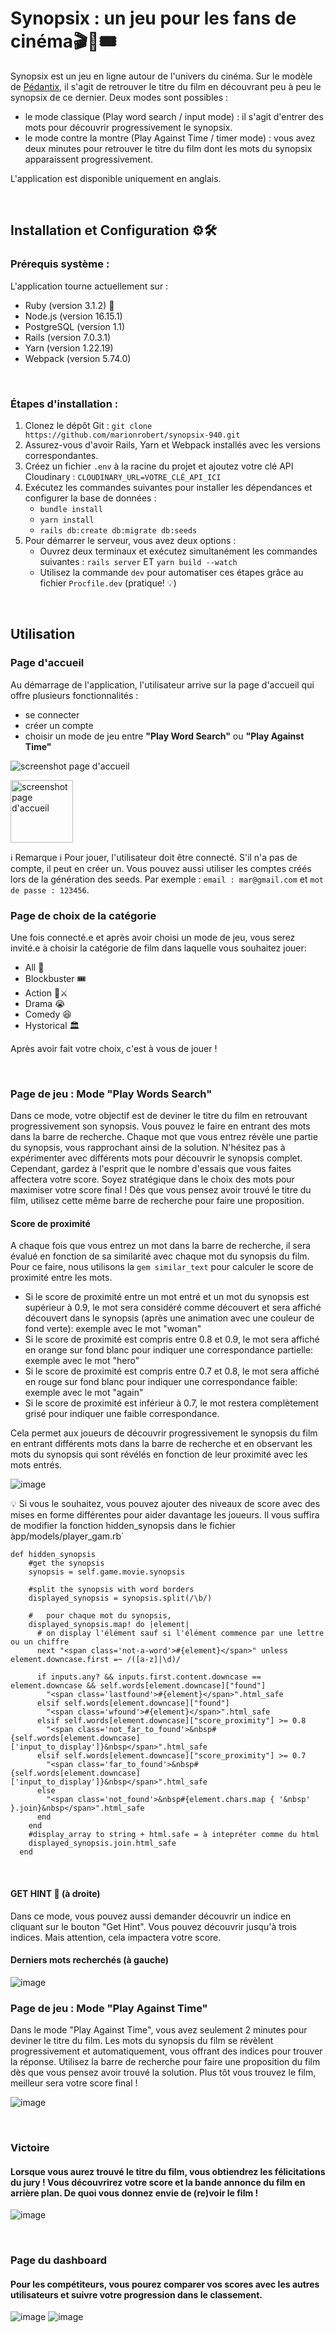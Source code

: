 # Synopsix : un jeu pour les fans de cinéma🎬🍿🎟

Synopsix est un jeu en ligne autour de l'univers du cinéma. Sur le modèle de [Pédantix](https://cemantix.certitudes.org/pedantix), il s'agit de retrouver le titre du film en découvrant peu à peu le synopsix de ce dernier. Deux modes sont possibles :
- le mode classique (Play word search / input mode) : il s'agit d'entrer des mots pour découvrir progressivement le synopsix.
- le mode contre la montre (Play Against Time / timer mode) : vous avez deux minutes pour retrouver le titre du film dont les mots du synopsix apparaissent progressivement.

L'application est disponible uniquement en anglais.

<br/>

## Installation et Configuration ⚙️🛠️

### Prérequis système :
L'application tourne actuellement sur :
- Ruby (version 3.1.2) 💎
- Node.js (version 16.15.1)
- PostgreSQL (version 1.1)
- Rails (version 7.0.3.1)
- Yarn (version 1.22.19)
- Webpack (version 5.74.0)

<br/>

### Étapes d'installation :
1. Clonez le dépôt Git : `git clone https://github.com/marionrobert/synopsix-940.git`
2. Assurez-vous d'avoir Rails, Yarn et Webpack installés avec les versions correspondantes.
3. Créez un fichier `.env` à la racine du projet et ajoutez votre clé API Cloudinary : `CLOUDINARY_URL=VOTRE_CLÉ_API_ICI`
4. Exécutez les commandes suivantes pour installer les dépendances et configurer la base de données :
   - `bundle install`
   - `yarn install`
   - `rails db:create db:migrate db:seeds`
5. Pour démarrer le serveur, vous avez deux options :
   - Ouvrez deux terminaux et exécutez simultanément les commandes suivantes : `rails server` ET `yarn build --watch`
   - Utilisez la commande `dev` pour automatiser ces étapes grâce au fichier `Procfile.dev` (pratique!  :bulb:)
<br/>


## Utilisation

### Page d'accueil
Au démarrage de l'application, l'utilisateur arrive sur la page d'accueil qui offre plusieurs fonctionnalités :
- se connecter
- créer un compte
- choisir un mode de jeu entre **"Play Word Search"** ou **"Play Against Time"**

![screenshot page d'accueil](/app/assets/images/screenshots/homepage.png)

<img src="/app/assets/images/screenshots/homepage.png" alt="screenshot page d'accueil" width="100" height="100">


:information_source: Remarque :information_source: Pour jouer, l'utilisateur doit être connecté. S'il n'a pas de compte, il peut en créer un. Vous pouvez aussi utiliser les comptes créés lors de la génération des seeds. Par exemple : `email : mar@gmail.com` et `mot de passe : 123456`.

### Page de choix de la catégorie
Une fois connecté.e et après avoir choisi un mode de jeu, vous serez invité.e à choisir la catégorie de film dans laquelle vous souhaitez jouer:
- All :dizzy:
- Blockbuster 🎟
- Action 💪⚔️
- Drama 😭
- Comedy :laughing:
- Hystorical 🏛️

Après avoir fait votre choix, c'est à vous de jouer !

<br/>

### Page de jeu : Mode "Play Words Search"

Dans ce mode, votre objectif est de deviner le titre du film en retrouvant progressivement son synopsis. Vous pouvez le faire en entrant des mots dans la barre de recherche. Chaque mot que vous entrez révèle une partie du synopsis, vous rapprochant ainsi de la solution. N'hésitez pas à expérimenter avec différents mots pour découvrir le synopsis complet. Cependant, gardez à l'esprit que le nombre d'essais que vous faites affectera votre score. Soyez stratégique dans le choix des mots pour maximiser votre score final ! Dès que vous pensez avoir trouvé le titre du film, utilisez cette même barre de recherche pour faire une proposition.

#### Score de proximité
A chaque fois que vous entrez un mot dans la barre de recherche, il sera évalué en fonction de sa similarité avec chaque mot du synopsis du film. Pour ce faire, nous utilisons la `gem similar_text` pour calculer le score de proximité entre les mots.
- Si le score de proximité entre un mot entré et un mot du synopsis est supérieur à 0.9, le mot sera considéré comme découvert et sera affiché découvert dans le synopsis (après une animation avec une couleur de fond verte): exemple avec le mot "woman"
- Si le score de proximité est compris entre 0.8 et 0.9, le mot sera affiché en orange sur fond blanc pour indiquer une correspondance partielle: exemple avec le mot "hero"
- Si le score de proximité est compris entre 0.7 et 0.8, le mot sera affiché en rouge sur fond blanc pour indiquer une correspondance faible: exemple avec le mot "again"
- Si le score de proximité est inférieur à 0.7, le mot restera complètement grisé pour indiquer une faible correspondance.

Cela permet aux joueurs de découvrir progressivement le synopsis du film en entrant différents mots dans la barre de recherche et en observant les mots du synopsis qui sont révélés en fonction de leur proximité avec les mots entrés.

![image](https://github.com/marionrobert/synopsix-940/assets/107509668/322178c7-ef08-4c5e-a4fb-2e6d351328fa)

:bulb: Si vous le souhaitez, vous pouvez ajouter des niveaux de score avec des mises en forme différentes pour aider davantage les joueurs. Il vous suffira de modifier la fonction hidden_synopsis dans le fichier àpp/models/player_gam.rb`
```
def hidden_synopsis
    #get the synopsis
    synopsis = self.game.movie.synopsis

    #split the synopsis with word borders
    displayed_synopsis = synopsis.split(/\b/)

    #   pour chaque mot du synopsis,
    displayed_synopsis.map! do |element|
      # on display l'élément sauf si l'élément commence par une lettre ou un chiffre
      next "<span class='not-a-word'>#{element}</span>" unless element.downcase.first =~ /([a-z]|\d)/

      if inputs.any? && inputs.first.content.downcase == element.downcase && self.words[element.downcase]["found"]
        "<span class='lastfound'>#{element}</span>".html_safe
      elsif self.words[element.downcase]["found"]
        "<span class='wfound'>#{element}</span>".html_safe
      elsif self.words[element.downcase]["score_proximity"] >= 0.8
        "<span class='not_far_to_found'>&nbsp#{self.words[element.downcase]['input_to_display']}&nbsp</span>".html_safe
      elsif self.words[element.downcase]["score_proximity"] >= 0.7
        "<span class='far_to_found'>&nbsp#{self.words[element.downcase]['input_to_display']}&nbsp</span>".html_safe
      else
        "<span class='not_found'>&nbsp#{element.chars.map { '&nbsp' }.join}&nbsp</span>".html_safe
      end
    end
    #display_array to string + html.safe = à intepréter comme du html
    displayed_synopsis.join.html_safe
  end
```

<br/>

#### GET HINT :key: (à droite)
Dans ce mode, vous pouvez aussi demander découvrir un indice en cliquant sur le bouton "Get Hint". Vous pouvez découvrir jusqu'à trois indices. Mais attention, cela impactera votre score.

#### Derniers mots recherchés (à gauche)

![image](https://github.com/marionrobert/synopsix-940/assets/107509668/222ab01d-152f-4bee-8c36-b71324be273c)


### Page de jeu : Mode "Play Against Time"
Dans le mode "Play Against Time", vous avez seulement 2 minutes pour deviner le titre du film. Les mots du synopsis du film se révèlent progressivement et automatiquement, vous offrant des indices pour trouver la réponse. Utilisez la barre de recherche pour faire une proposition du film dès que vous pensez avoir trouvé la solution. Plus tôt vous trouvez le film, meilleur sera votre score final !

![image](https://github.com/marionrobert/synopsix-940/assets/107509668/c1170154-b355-4f05-ae8e-b1ba81244021)


<br/>

### Victoire
#### Lorsque vous aurez trouvé le titre du film, vous obtiendrez les félicitations du jury ! Vous découvrirez votre score et la bande annonce du film en arrière plan. De quoi vous donnez envie de (re)voir le film !
![image](https://github.com/marionrobert/synopsix-940/assets/107509668/eac540ff-a105-4e1c-9220-adf450d7bdf7)

<br/>

### Page du dashboard

#### Pour les compétiteurs, vous pourez comparer vos scores avec les autres utilisateurs et suivre votre progression dans le classement.
![image](https://github.com/marionrobert/synopsix-940/assets/107509668/596659d7-c261-4eef-a7a9-3926d332e0d3)
![image](https://github.com/marionrobert/synopsix-940/assets/107509668/78b5f647-4e9a-4be7-bd6d-9bfacf9ae30f)
